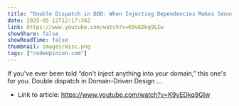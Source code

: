 ```yaml
---
title: "Double Dispatch in DDD: When Injecting Dependencies Makes Sense"
date: 2025-05-12T12:17:34Z
link: https://www.youtube.com/watch?v=K9vEDkq9GIw
showShare: false
showReadTime: false
thumbnail: images/misc.png
tags: ["codeopinion.com"]
---
```

If you've ever been told “don't inject anything into your domain,” this one's for you. Double dispatch in Domain-Driven Design ...

- Link to article: https://www.youtube.com/watch?v=K9vEDkq9GIw